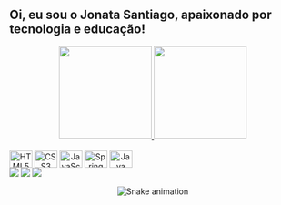 ## Oi, eu sou o Jonata Santiago, apaixonado por tecnologia e educação!

<!-- GitHub Stats Card -->
<div align="center">
  <a href="https://github.com/jonatasantiago">    
  <img height="163em" src="https://github-readme-stats.vercel.app/api/top-langs/?username=jonatasantiago&layout=compact&langs_count=7&theme=dracula"/>
  <img height="163em" src="https://github-readme-stats.vercel.app/api?username=jonatasantiago&show_icons=true&theme=dracula&include_all_commits=true&count_private=true"/></a>
</div>

<!-- Tecnologias que uso! -->
<div style="display: inline-block" align="center"><br>
  <img align="center" alt="HTML5" height="30" width="40" src="https://cdn.jsdelivr.net/gh/devicons/devicon/icons/html5/html5-original.svg" />
  <img align="center" alt="CSS3" height="30" width="40" src="https://cdn.jsdelivr.net/gh/devicons/devicon/icons/css3/css3-original.svg" />      
  <img align="center" alt="JavaScript" height="30" width="40" src="https://cdn.jsdelivr.net/gh/devicons/devicon/icons/javascript/javascript-original.svg" />
  <img align="center" alt="Spring" height="30" width="40" src="https://cdn.jsdelivr.net/gh/devicons/devicon/icons/spring/spring-original.svg" />
  <img align="center" alt="Java" height="30" width="40" src="https://cdn.jsdelivr.net/gh/devicons/devicon/icons/java/java-original.svg" />
  
   <!-- https://devicon.dev/-->
  <!-- https://dev.to/envoy_/150-badges-for-github-pnk -->
</div><br>

<!-- Contato -->
<div style="display: inline-block" align="center">
   <a href="https://www.linkedin.com/in/jonata-santiago-764a896a" target="_blank"> <img src="https://img.shields.io/badge/LinkedIn-0077B5?style=for-the-badge&logo=linkedin&logoColor=white" target="_blank"/></a>
  <a href= "mailto:jonata.santiago92@gmail.com"><img src="https://img.shields.io/badge/-Gmail-%23333?style=for-the-badge&logo=gmail&logoColor=white" destino ="_blank"/></a>
  <a href="https://instagram.com/jonata.santiago" target="_blank"><img src="https://img.shields.io/badge/Instagram-E4405F?style=for-the-badge&logo=instagram&logoColor=white" target="_blank"/></a>   
  
  <!-- https://dev.to/envoy_/150-badges-for-github-pnk -->
</div>


<div align="center">
  
  ![Snake animation](https://github.com/JonataSantiago/JonataSantiago/blob/output/github-contribution-grid-snake.svg)
  
</div>
